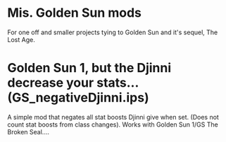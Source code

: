 # Mis. Golden Sun mods
For one off and smaller projects tying to Golden Sun and it's sequel, The Lost Age.


# Golden Sun 1, but the Djinni decrease your stats... (GS_negativeDjinni.ips)
A simple mod that negates all stat boosts Djinni give when set. (Does not count stat boosts from class changes).
Works with Golden Sun 1/GS The Broken Seal....
